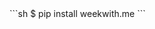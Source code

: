 <script>
    /**
    * termynal.js
    * A lightweight, modern and extensible animated terminal window, using
    * async/await.
    *
    * @author Ines Montani <ines@ines.io>
    * @version 0.0.1
    * @license MIT
    */

    'use strict';

    /** Generate a terminal widget. */
    class Termynal {
        /**
        * Construct the widget's settings.
        * @param {(string|Node)=} container - Query selector or container element.
        * @param {Object=} options - Custom settings.
        * @param {string} options.prefix - Prefix to use for data attributes.
        * @param {number} options.startDelay - Delay before animation, in ms.
        * @param {number} options.typeDelay - Delay between each typed character, in ms.
        * @param {number} options.lineDelay - Delay between each line, in ms.
        * @param {number} options.progressLength - Number of characters displayed as progress bar.
        * @param {string} options.progressChar – Character to use for progress bar, defaults to █.
        * @param {number} options.progressPercent - Max percent of progress.
        * @param {string} options.cursor – Character to use for cursor, defaults to ▋.
        * @param {Object[]} lineData - Dynamically loaded line data objects.
        * @param {boolean} options.noInit - Don't initialise the animation.
        */
        constructor(container = '#termynal', options = {}) {
            this.container = (typeof container === 'string') ? document.querySelector(container) : container;
            this.pfx = `data-${options.prefix || 'ty'}`;
            this.originalStartDelay = this.startDelay = options.startDelay
                || parseFloat(this.container.getAttribute(`${this.pfx}-startDelay`)) || 600;
            this.originalTypeDelay = this.typeDelay = options.typeDelay
                || parseFloat(this.container.getAttribute(`${this.pfx}-typeDelay`)) || 90;
            this.originalLineDelay = this.lineDelay = options.lineDelay
                || parseFloat(this.container.getAttribute(`${this.pfx}-lineDelay`)) || 1500;
            this.progressLength = options.progressLength
                || parseFloat(this.container.getAttribute(`${this.pfx}-progressLength`)) || 40;
            this.progressChar = options.progressChar
                || this.container.getAttribute(`${this.pfx}-progressChar`) || '█';
            this.progressPercent = options.progressPercent
                || parseFloat(this.container.getAttribute(`${this.pfx}-progressPercent`)) || 100;
            this.cursor = options.cursor
                || this.container.getAttribute(`${this.pfx}-cursor`) || '▋';
            this.lineData = this.lineDataToElements(options.lineData || []);
            this.loadLines()
            if (!options.noInit) this.init()
        }
    
        loadLines() {
            // Load all the lines and create the container so that the size is fixed
            // Otherwise it would be changing and the user viewport would be constantly
            // moving as she/he scrolls
            const finish = this.generateFinish()
            finish.style.visibility = 'hidden'
            this.container.appendChild(finish)
            // Appends dynamically loaded lines to existing line elements.
            this.lines = [...this.container.querySelectorAll(`[${this.pfx}]`)].concat(this.lineData);
            for (let line of this.lines) {
                line.style.visibility = 'hidden'
                this.container.appendChild(line)
            }
            const restart = this.generateRestart()
            restart.style.visibility = 'hidden'
            this.container.appendChild(restart)
            this.container.setAttribute('data-termynal', '');
        }
    
        /**
        * Initialise the widget, get lines, clear container and start animation.
        */
        init() {
            /** 
            * Calculates width and height of Termynal container.
            * If container is empty and lines are dynamically loaded, defaults to browser `auto` or CSS.
            */ 
            const containerStyle = getComputedStyle(this.container);
            this.container.style.width = containerStyle.width !== '0px' ? 
                containerStyle.width : undefined;
            this.container.style.minHeight = containerStyle.height !== '0px' ? 
                containerStyle.height : undefined;
    
            this.container.setAttribute('data-termynal', '');
            this.container.innerHTML = '';
            for (let line of this.lines) {
                line.style.visibility = 'visible'
            }
            this.start();
        }
    
        /**
        * Start the animation and rener the lines depending on their data attributes.
        */
        async start() {
            this.addFinish()
            await this._wait(this.startDelay);
    
            for (let line of this.lines) {
                const type = line.getAttribute(this.pfx);
                const delay = line.getAttribute(`${this.pfx}-delay`) || this.lineDelay;
    
                if (type == 'input') {
                    line.setAttribute(`${this.pfx}-cursor`, this.cursor);
                    await this.type(line);
                    await this._wait(delay);
                }
    
                else if (type == 'progress') {
                    await this.progress(line);
                    await this._wait(delay);
                }
    
                else {
                    this.container.appendChild(line);
                    await this._wait(delay);
                }
    
                line.removeAttribute(`${this.pfx}-cursor`);
            }
            this.addRestart()
            this.finishElement.style.visibility = 'hidden'
            this.lineDelay = this.originalLineDelay
            this.typeDelay = this.originalTypeDelay
            this.startDelay = this.originalStartDelay
        }
    
        generateRestart() {
            const restart = document.createElement('a')
            restart.onclick = (e) => {
                e.preventDefault()
                this.container.innerHTML = ''
                this.init()
            }
            restart.href = '#'
            restart.setAttribute('data-terminal-control', '')
            restart.innerHTML = "restart ↻"
            return restart
        }
        
        generateFinish() {
            const finish = document.createElement('a')
            finish.onclick = (e) => {
                e.preventDefault()
                this.lineDelay = 0
                this.typeDelay = 0
                this.startDelay = 0
            }
            finish.href = '#'
            finish.setAttribute('data-terminal-control', '')
            finish.innerHTML = "fast →"
            this.finishElement = finish
            return finish
        }
    
        addRestart() {
            const restart = this.generateRestart()
            this.container.appendChild(restart)
        }
    
        addFinish() {
            const finish = this.generateFinish()
            this.container.appendChild(finish)
        }
    
        /**
        * Animate a typed line.
        * @param {Node} line - The line element to render.
        */
        async type(line) {
            const chars = [...line.textContent];
            line.textContent = '';
            this.container.appendChild(line);
    
            for (let char of chars) {
                const delay = line.getAttribute(`${this.pfx}-typeDelay`) || this.typeDelay;
                await this._wait(delay);
                line.textContent += char;
            }
        }
    
        /**
        * Animate a progress bar.
        * @param {Node} line - The line element to render.
        */
        async progress(line) {
            const progressLength = line.getAttribute(`${this.pfx}-progressLength`)
                || this.progressLength;
            const progressChar = line.getAttribute(`${this.pfx}-progressChar`)
                || this.progressChar;
            const chars = progressChar.repeat(progressLength);
            const progressPercent = line.getAttribute(`${this.pfx}-progressPercent`)
                || this.progressPercent;
            line.textContent = '';
            this.container.appendChild(line);
    
            for (let i = 1; i < chars.length + 1; i++) {
                await this._wait(this.typeDelay);
                const percent = Math.round(i / chars.length * 100);
                line.textContent = `${chars.slice(0, i)} ${percent}%`;
                if (percent>progressPercent) {
                    break;
                }
            }
        }
    
        /**
        * Helper function for animation delays, called with `await`.
        * @param {number} time - Timeout, in ms.
        */
        _wait(time) {
            return new Promise(resolve => setTimeout(resolve, time));
        }
    
        /**
        * Converts line data objects into line elements.
        * 
        * @param {Object[]} lineData - Dynamically loaded lines.
        * @param {Object} line - Line data object.
        * @returns {Element[]} - Array of line elements.
        */
        lineDataToElements(lineData) {
            return lineData.map(line => {
                let div = document.createElement('div');
                div.innerHTML = `<span ${this._attributes(line)}>${line.value || ''}</span>`;
    
                return div.firstElementChild;
            });
        }
    
        /**
        * Helper function for generating attributes string.
        * 
        * @param {Object} line - Line data object.
        * @returns {string} - String of attributes.
        */
        _attributes(line) {
            let attrs = '';
            for (let prop in line) {
                // Custom add class
                if (prop === 'class') {
                    attrs += ` class=${line[prop]} `
                    continue
                }
                if (prop === 'type') {
                    attrs += `${this.pfx}="${line[prop]}" `
                } else if (prop !== 'value') {
                    attrs += `${this.pfx}-${prop}="${line[prop]}" `
                }
            }
    
            return attrs;
        }
    }
    
    /**
    * HTML API: If current script has container(s) specified, initialise Termynal.
    */
    if (document.currentScript.hasAttribute('data-termynal-container')) {
        const containers = document.currentScript.getAttribute('data-termynal-container');
        containers.split('|')
            .forEach(container => new Termynal(container))
    }    
    function setupTermynal() {
        document.querySelectorAll(".use-termynal").forEach(node => {
            node.style.display = "block";
            new Termynal(node, {
                lineDelay: 500
            });
        });
        const progressLiteralStart = "---> 100%";
        const promptLiteralStart = "$ ";
        const customPromptLiteralStart = "# ";
        const termynalActivateClass = "termy";
        let termynals = [];

        function createTermynals() {
            document
                .querySelectorAll(`.${termynalActivateClass} .highlight`)
                .forEach(node => {
                    const text = node.textContent;
                    const lines = text.split("\n");
                    const useLines = [];
                    let buffer = [];
                    function saveBuffer() {
                        if (buffer.length) {
                            let isBlankSpace = true;
                            buffer.forEach(line => {
                                if (line) {
                                    isBlankSpace = false;
                                }
                            });
                            dataValue = {};
                            if (isBlankSpace) {
                                dataValue["delay"] = 0;
                            }
                            if (buffer[buffer.length - 1] === "") {
                                // A last single <br> won't have effect
                                // so put an additional one
                                buffer.push("");
                            }
                            const bufferValue = buffer.join("<br>");
                            dataValue["value"] = bufferValue;
                            useLines.push(dataValue);
                            buffer = [];
                        }
                    }
                    for (let line of lines) {
                        if (line === progressLiteralStart) {
                            saveBuffer();
                            useLines.push({
                                type: "progress"
                            });
                        } else if (line.startsWith(promptLiteralStart)) {
                            saveBuffer();
                            const value = line.replace(promptLiteralStart, "").trimEnd();
                            useLines.push({
                                type: "input",
                                value: value
                            });
                        } else if (line.startsWith("// ")) {
                            saveBuffer();
                            const value = "💬 " + line.replace("// ", "").trimEnd();
                            useLines.push({
                                value: value,
                                class: "termynal-comment",
                                delay: 0
                            });
                        } else if (line.startsWith(customPromptLiteralStart)) {
                            saveBuffer();
                            const promptStart = line.indexOf(promptLiteralStart);
                            if (promptStart === -1) {
                                console.error("Custom prompt found but no end delimiter", line)
                            }
                            const prompt = line.slice(0, promptStart).replace(customPromptLiteralStart, "")
                            let value = line.slice(promptStart + promptLiteralStart.length);
                            useLines.push({
                                type: "input",
                                value: value,
                                prompt: prompt
                            });
                        } else {
                            buffer.push(line);
                        }
                    }
                    saveBuffer();
                    const div = document.createElement("div");
                    node.replaceWith(div);
                    const termynal = new Termynal(div, {
                        lineData: useLines,
                        noInit: true,
                        lineDelay: 500
                    });
                    termynals.push(termynal);
                });
        }

        function loadVisibleTermynals() {
            termynals = termynals.filter(termynal => {
                if (termynal.container.getBoundingClientRect().top - innerHeight <= 0) {
                    termynal.init();
                    return false;
                }
                return true;
            });
        }
        window.addEventListener("scroll", loadVisibleTermynals);
        createTermynals();
        loadVisibleTermynals();
    }

    async function main() {
        setupTermynal();
    }

    main()
</script>

<style>
    /**
    * termynal.js
    *
    * @author Ines Montani <ines@ines.io>
    * @version 0.0.1
    * @license MIT
    */

    :root {
        --color-bg: #252a33;
        --color-text: #eee;
        --color-text-subtle: #a2a2a2;
    }

    [data-termynal] {
        width: 750px;
        max-width: 100%;
        background: var(--color-bg);
        color: var(--color-text);
        /* font-size: 18px; */
        font-size: 15px;
        /* font-family: 'Fira Mono', Consolas, Menlo, Monaco, 'Courier New', Courier, monospace; */
        font-family: 'Roboto Mono', 'Fira Mono', Consolas, Menlo, Monaco, 'Courier New', Courier, monospace;
        border-radius: 4px;
        padding: 75px 45px 35px;
        position: relative;
        -webkit-box-sizing: border-box;
                box-sizing: border-box;
    }

    [data-termynal]:before {
        content: '';
        position: absolute;
        top: 15px;
        left: 15px;
        display: inline-block;
        width: 15px;
        height: 15px;
        border-radius: 50%;
        /* A little hack to display the window buttons in one pseudo element. */
        background: #d9515d;
        -webkit-box-shadow: 25px 0 0 #f4c025, 50px 0 0 #3ec930;
                box-shadow: 25px 0 0 #f4c025, 50px 0 0 #3ec930;
    }

    [data-termynal]:after {
        content: 'bash';
        position: absolute;
        color: var(--color-text-subtle);
        top: 5px;
        left: 0;
        width: 100%;
        text-align: center;
    }

    a[data-terminal-control] {
        text-align: right;
        display: block;
        color: #aebbff;
    }

    [data-ty] {
        display: block;
        line-height: 2;
    }

    [data-ty]:before {
        /* Set up defaults and ensure empty lines are displayed. */
        content: '';
        display: inline-block;
        vertical-align: middle;
    }

    [data-ty="input"]:before,
    [data-ty-prompt]:before {
        margin-right: 0.75em;
        color: var(--color-text-subtle);
    }

    [data-ty="input"]:before {
        content: '$';
    }

    [data-ty][data-ty-prompt]:before {
        content: attr(data-ty-prompt);
    }

    [data-ty-cursor]:after {
        content: attr(data-ty-cursor);
        font-family: monospace;
        margin-left: 0.5em;
        -webkit-animation: blink 1s infinite;
                animation: blink 1s infinite;
    }


    /* Cursor animation */

    @-webkit-keyframes blink {
        50% {
            opacity: 0;
        }
    }

    @keyframes blink {
        50% {
            opacity: 0;
        }
    }

    .termynal-comment {
        color: #4a968f;
        font-style: italic;
        display: block;
    }
    
    .termy [data-termynal] {
        white-space: pre-wrap;
    }    
</style>


<div class="termy">
    ```sh
    $ pip install weekwith.me
    ```
</div>